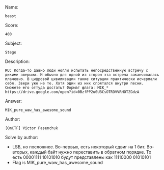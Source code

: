 Name:

	beast

Score:

	400

Subject:

	Stego

Description:

	RU: Когда-то давно люди могли испытать непосредственную встречу с дикими зверьми. И обычно для одной из сторон эта встреча заканчивалась плачевно. В цифровой цивилизации такие ситуации практически исчерпали себя. Звери уже не те. Хотя один из них спрятался внутри песни. Сможете его оттуда достать? Формат флага: MIK_*
	https://drive.google.com/open?id=0BzfPP2u0U3CsOTRDVVRHOTZGdzA

Answer:

	MIK_pure_waw_has_awesome_sound

Author:

	[OmCTF] Victor Pasenchuk

Solve by author:

* LSB, но посложнее. Во-первых, есть некоторый сдвиг на 1 бит. Во-вторых, каждый байт нужно переставить в обратном порядке. То есть 00001111 10101010 будут представлены как 11110000 01010101
* Flag is MIK_pure_waw_has_awesome_sound
